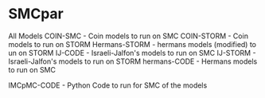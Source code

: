 # SMCpar

All Models
COIN-SMC - Coin models to run on SMC 
COIN-STORM - Coin models to run on STORM
Hermans-STORM - hermans models (modified) to un on STORM
IJ-CODE - Israeli-Jalfon's models to run on SMC
IJ-STORM - Israeli-Jalfon's models to run on STORM
hermans-CODE - Hermans models to run on SMC

IMCpMC-CODE - Python Code to run for SMC of the models 


